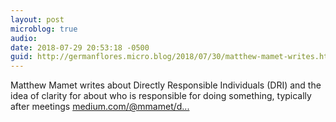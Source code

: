 ```yaml
---
layout: post
microblog: true
audio: 
date: 2018-07-29 20:53:18 -0500
guid: http://germanflores.micro.blog/2018/07/30/matthew-mamet-writes.html
---
```

Matthew Mamet writes about Directly Responsible Individuals (DRI) and the idea of clarity for about who is responsible for doing something, typically after meetings
[medium.com/@mmamet/d...](https://medium.com/@mmamet/directly-responsible-individuals-f5009f465da4)
